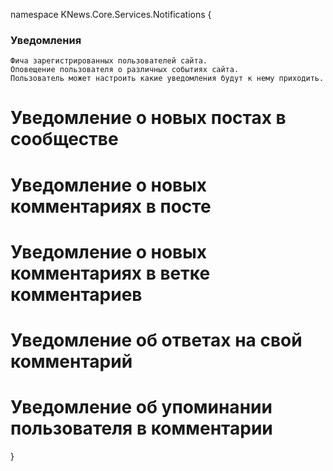 ﻿namespace KNews.Core.Services.Notifications
{
### Уведомления 
	Фича зарегистрированных пользователей сайта.
	Оповещение пользователя о различных событиях сайта.
	Пользователь может настроить какие уведомления будут к нему приходить.

# Уведомление о новых постах в сообществе

# Уведомление о новых комментариях в посте

# Уведомление о новых комментариях в ветке комментариев

# Уведомление об ответах на свой комментарий

# Уведомление об упоминании пользователя в комментарии
}